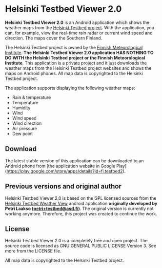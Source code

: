 Helsinki Testbed Viewer 2.0
=============

__Helsinki Testbed Viewer 2.0__ is an Android application which shows the weather maps
from the [Helsinki Testbed project](http://testbed.fmi.fi/). With the application,
you can, for example, view the real-time rain radar or current wind speed and direction.
The maps cover the Southern Finland.

The Helsinki Testbed project is owned by the
[Finnish Meteorological Institute](http://ilmatieteenlaitos.fi/). __The Helsinki Testbed Viewer 2.0
application HAS NOTHING TO DO WITH the Helsinki Testbed project or the Finnish Meteorological Institute__.
This application is a private project and it just downloads the weather maps from
the Helsinki Testbed project websites and shows the maps on Android phones.
All map data is copyrighted to the Helsinki Testbed project.

The application supports displaying the following weather maps:
 * Rain & temperature
 * Temperature
 * Humidity
 * Wind
 * Wind speed
 * Wind direction
 * Air pressure
 * Dew point

Download
-------

The latest stable version of this application can be downloaded to an Android phone
from [the application website in Google Play]
(https://play.google.com/store/apps/details?id=fi.testbed2).

Previous versions and original author
-------

Helsinki Testbed Viewer 2.0 is based on the GPL licensed sources from the
[Helsinki Testbed Weather View](https://play.google.com/store/apps/details?id=fi.asd.testbed)
android application __originally developed by Petri Laakso (petri+testbed@asd.fi)__.
The original version is currently not working anymore. Therefore, this project was created to continue the work.

License
-------

Helsinki Testbed Viewer 2.0 is a completely free and open project. The source code is
licensed as GNU GENERAL PUBLIC LICENSE Version 3. See more from the LICENSE file.

All map data is copyrighted to the Helsinki Testbed project.
